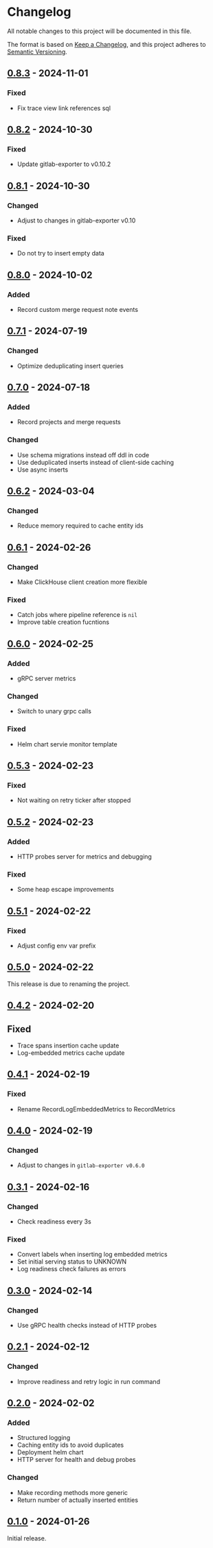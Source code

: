 # Changelog

All notable changes to this project will be documented in this file.

The format is based on [Keep a Changelog](https://keepachangelog.com/en/1.0.0/),
and this project adheres to [Semantic Versioning](https://semver.org/spec/v2.0.0.html).

## [0.8.3] - 2024-11-01

### Fixed

- Fix trace view link references sql

## [0.8.2] - 2024-10-30

### Fixed

- Update gitlab-exporter to v0.10.2

## [0.8.1] - 2024-10-30

### Changed

- Adjust to changes in gitlab-exporter v0.10

### Fixed

- Do not try to insert empty data

## [0.8.0] - 2024-10-02

### Added

- Record custom merge request note events

## [0.7.1] - 2024-07-19

### Changed

- Optimize deduplicating insert queries

## [0.7.0] - 2024-07-18

### Added

- Record projects and merge requests

### Changed

- Use schema migrations instead off ddl in code
- Use deduplicated inserts instead of client-side caching
- Use async inserts

## [0.6.2] - 2024-03-04

### Changed

- Reduce memory required to cache entity ids

## [0.6.1] - 2024-02-26

### Changed

- Make ClickHouse client creation more flexible

### Fixed

- Catch jobs where pipeline reference is `nil`
- Improve table creation fucntions

## [0.6.0] - 2024-02-25

### Added

- gRPC server metrics

### Changed

- Switch to unary grpc calls

### Fixed

- Helm chart servie monitor template

## [0.5.3] - 2024-02-23

### Fixed

- Not waiting on retry ticker after stopped

## [0.5.2] - 2024-02-23

### Added

- HTTP probes server for metrics and debugging

### Fixed

- Some heap escape improvements

## [0.5.1] - 2024-02-22

### Fixed

- Adjust config env var prefix

## [0.5.0] - 2024-02-22

This release is due to renaming the project.

## [0.4.2] - 2024-02-20

## Fixed

- Trace spans insertion cache update
- Log-embedded metrics cache update

## [0.4.1] - 2024-02-19

### Fixed

- Rename RecordLogEmbeddedMetrics to RecordMetrics

## [0.4.0] - 2024-02-19

### Changed

- Adjust to changes in `gitlab-exporter v0.6.0`

## [0.3.1] - 2024-02-16

### Changed

- Check readiness every 3s

### Fixed

- Convert labels when inserting log embedded metrics
- Set initial serving status to UNKNOWN
- Log readiness check failures as errors

## [0.3.0] - 2024-02-14

### Changed

- Use gRPC health checks instead of HTTP probes

## [0.2.1] - 2024-02-12

### Changed

- Improve readiness and retry logic in run command

## [0.2.0] - 2024-02-02

### Added

- Structured logging
- Caching entity ids to avoid duplicates
- Deployment helm chart
- HTTP server for health and debug probes

### Changed

- Make recording methods more generic
- Return number of actually inserted entities

## [0.1.0] - 2024-01-26

Initial release.

<!-- Links -->
[Unreleased]: https://github.com/cluttrdev/gitlab-exporter-clickhouse-recorder/compare/v0.8.3...HEAD
[0.8.3]: https://github.com/cluttrdev/gitlab-exporter-clickhouse-recorder/compare/v0.8.2...v0.8.3
[0.8.2]: https://github.com/cluttrdev/gitlab-exporter-clickhouse-recorder/compare/v0.8.1...v0.8.2
[0.8.1]: https://github.com/cluttrdev/gitlab-exporter-clickhouse-recorder/compare/v0.8.0...v0.8.1
[0.8.0]: https://github.com/cluttrdev/gitlab-exporter-clickhouse-recorder/compare/v0.7.1...v0.8.0
[0.7.1]: https://github.com/cluttrdev/gitlab-exporter-clickhouse-recorder/compare/v0.7.0...v0.7.1
[0.7.0]: https://github.com/cluttrdev/gitlab-exporter-clickhouse-recorder/compare/v0.6.2...v0.7.0
[0.6.2]: https://github.com/cluttrdev/gitlab-exporter-clickhouse-recorder/compare/v0.6.1...v0.6.2
[0.6.1]: https://github.com/cluttrdev/gitlab-exporter-clickhouse-recorder/compare/v0.6.0...v0.6.1
[0.6.0]: https://github.com/cluttrdev/gitlab-exporter-clickhouse-recorder/compare/v0.5.3...v0.6.0
[0.5.3]: https://github.com/cluttrdev/gitlab-exporter-clickhouse-recorder/compare/v0.5.2...v0.5.3
[0.5.2]: https://github.com/cluttrdev/gitlab-exporter-clickhouse-recorder/compare/v0.5.1...v0.5.2
[0.5.1]: https://github.com/cluttrdev/gitlab-exporter-clickhouse-recorder/compare/v0.5.0...v0.5.1
[0.5.0]: https://github.com/cluttrdev/gitlab-exporter-clickhouse-recorder/compare/v0.4.2...v0.5.0
[0.4.2]: https://github.com/cluttrdev/gitlab-exporter-clickhouse-recorder/compare/v0.4.1...v0.4.2
[0.4.1]: https://github.com/cluttrdev/gitlab-exporter-clickhouse-recorder/compare/v0.4.0...v0.4.1
[0.4.0]: https://github.com/cluttrdev/gitlab-exporter-clickhouse-recorder/compare/v0.3.1...v0.4.0
[0.3.1]: https://github.com/cluttrdev/gitlab-exporter-clickhouse-recorder/compare/v0.3.0...v0.3.1
[0.3.0]: https://github.com/cluttrdev/gitlab-exporter-clickhouse-recorder/compare/v0.2.1...v0.3.0
[0.2.1]: https://github.com/cluttrdev/gitlab-exporter-clickhouse-recorder/compare/v0.2.0...v0.2.1
[0.2.0]: https://github.com/cluttrdev/gitlab-exporter-clickhouse-recorder/compare/v0.1.0...v0.2.0
[0.1.0]: https://github.com/cluttrdev/gitlab-exporter-clickhouse-recorder/releases/tag/v0.1.0

